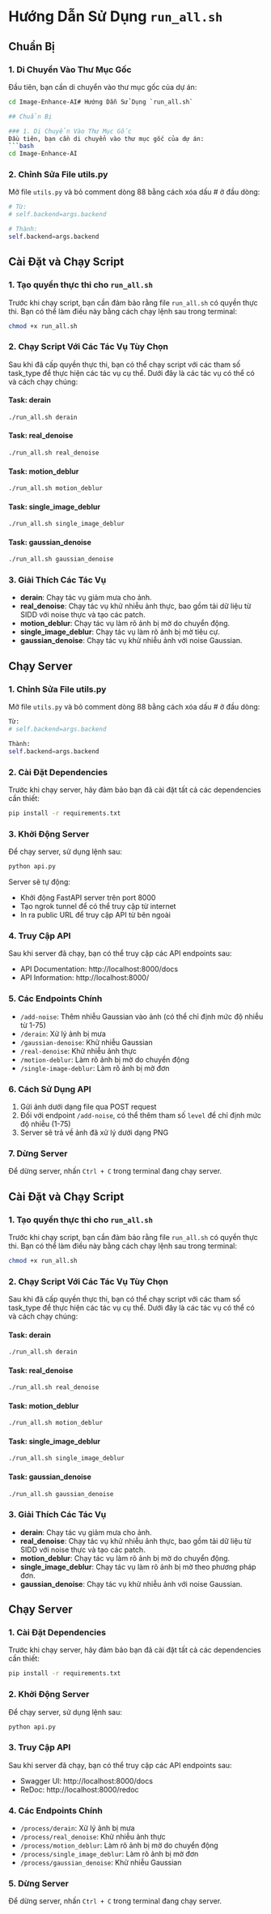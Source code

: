 # Hướng Dẫn Sử Dụng `run_all.sh`

## Chuẩn Bị

### 1. Di Chuyển Vào Thư Mục Gốc
Đầu tiên, bạn cần di chuyển vào thư mục gốc của dự án:
```bash
cd Image-Enhance-AI# Hướng Dẫn Sử Dụng `run_all.sh`

## Chuẩn Bị

### 1. Di Chuyển Vào Thư Mục Gốc
Đầu tiên, bạn cần di chuyển vào thư mục gốc của dự án:
```bash
cd Image-Enhance-AI
```

### 2. Chỉnh Sửa File utils.py
Mở file `utils.py` và bỏ comment dòng 88 bằng cách xóa dấu # ở đầu dòng:
```python
# Từ:
# self.backend=args.backend

# Thành:
self.backend=args.backend
```

## Cài Đặt và Chạy Script

### 1. Tạo quyền thực thi cho `run_all.sh`
Trước khi chạy script, bạn cần đảm bảo rằng file `run_all.sh` có quyền thực thi. Bạn có thể làm điều này bằng cách chạy lệnh sau trong terminal:

```bash
chmod +x run_all.sh
```

### 2. Chạy Script Với Các Tác Vụ Tùy Chọn
Sau khi đã cấp quyền thực thi, bạn có thể chạy script với các tham số task_type để thực hiện các tác vụ cụ thể. Dưới đây là các tác vụ có thể có và cách chạy chúng:

#### Task: derain
```bash
./run_all.sh derain
```

#### Task: real_denoise
```bash
./run_all.sh real_denoise
```

#### Task: motion_deblur
```bash
./run_all.sh motion_deblur
```

#### Task: single_image_deblur
```bash
./run_all.sh single_image_deblur
```

#### Task: gaussian_denoise
```bash
./run_all.sh gaussian_denoise
```

### 3. Giải Thích Các Tác Vụ
- **derain**: Chạy tác vụ giảm mưa cho ảnh.
- **real_denoise**: Chạy tác vụ khử nhiễu ảnh thực, bao gồm tải dữ liệu từ SIDD với noise thực và tạo các patch.
- **motion_deblur**: Chạy tác vụ làm rõ ảnh bị mờ do chuyển động.
- **single_image_deblur**: Chạy tác vụ làm rõ ảnh bị mờ tiêu cự.
- **gaussian_denoise**: Chạy tác vụ khử nhiễu ảnh với noise Gaussian.

## Chạy Server
### 1. Chỉnh Sửa File utils.py
Mở file `utils.py` và bỏ comment dòng 88 bằng cách xóa dấu # ở đầu dòng:
```python
Từ:
# self.backend=args.backend

Thành:
self.backend=args.backend
```

### 2. Cài Đặt Dependencies
Trước khi chạy server, hãy đảm bảo bạn đã cài đặt tất cả các dependencies cần thiết:
```bash
pip install -r requirements.txt
```

### 3. Khởi Động Server
Để chạy server, sử dụng lệnh sau:
```bash
python api.py
```
Server sẽ tự động:
- Khởi động FastAPI server trên port 8000
- Tạo ngrok tunnel để có thể truy cập từ internet
- In ra public URL để truy cập API từ bên ngoài

### 4. Truy Cập API
Sau khi server đã chạy, bạn có thể truy cập các API endpoints sau:
- API Documentation: http://localhost:8000/docs
- API Information: http://localhost:8000/

### 5. Các Endpoints Chính
- `/add-noise`: Thêm nhiễu Gaussian vào ảnh (có thể chỉ định mức độ nhiễu từ 1-75)
- `/derain`: Xử lý ảnh bị mưa
- `/gaussian-denoise`: Khử nhiễu Gaussian
- `/real-denoise`: Khử nhiễu ảnh thực
- `/motion-deblur`: Làm rõ ảnh bị mờ do chuyển động
- `/single-image-deblur`: Làm rõ ảnh bị mờ đơn

### 6. Cách Sử Dụng API
1. Gửi ảnh dưới dạng file qua POST request
2. Đối với endpoint `/add-noise`, có thể thêm tham số `level` để chỉ định mức độ nhiễu (1-75)
3. Server sẽ trả về ảnh đã xử lý dưới dạng PNG

### 7. Dừng Server
Để dừng server, nhấn `Ctrl + C` trong terminal đang chạy server.





## Cài Đặt và Chạy Script

### 1. Tạo quyền thực thi cho `run_all.sh`
Trước khi chạy script, bạn cần đảm bảo rằng file `run_all.sh` có quyền thực thi. Bạn có thể làm điều này bằng cách chạy lệnh sau trong terminal:

```bash
chmod +x run_all.sh
```

### 2. Chạy Script Với Các Tác Vụ Tùy Chọn
Sau khi đã cấp quyền thực thi, bạn có thể chạy script với các tham số task_type để thực hiện các tác vụ cụ thể. Dưới đây là các tác vụ có thể có và cách chạy chúng:

#### Task: derain
```bash
./run_all.sh derain
```

#### Task: real_denoise
```bash
./run_all.sh real_denoise
```

#### Task: motion_deblur
```bash
./run_all.sh motion_deblur
```

#### Task: single_image_deblur
```bash
./run_all.sh single_image_deblur
```

#### Task: gaussian_denoise
```bash
./run_all.sh gaussian_denoise
```

### 3. Giải Thích Các Tác Vụ
- **derain**: Chạy tác vụ giảm mưa cho ảnh.
- **real_denoise**: Chạy tác vụ khử nhiễu ảnh thực, bao gồm tải dữ liệu từ SIDD với noise thực và tạo các patch.
- **motion_deblur**: Chạy tác vụ làm rõ ảnh bị mờ do chuyển động.
- **single_image_deblur**: Chạy tác vụ làm rõ ảnh bị mờ theo phương pháp đơn.
- **gaussian_denoise**: Chạy tác vụ khử nhiễu ảnh với noise Gaussian.

## Chạy Server

### 1. Cài Đặt Dependencies
Trước khi chạy server, hãy đảm bảo bạn đã cài đặt tất cả các dependencies cần thiết:
```bash
pip install -r requirements.txt
```

### 2. Khởi Động Server
Để chạy server, sử dụng lệnh sau:
```bash
python api.py
```

### 3. Truy Cập API
Sau khi server đã chạy, bạn có thể truy cập các API endpoints sau:
- Swagger UI: http://localhost:8000/docs
- ReDoc: http://localhost:8000/redoc

### 4. Các Endpoints Chính
- `/process/derain`: Xử lý ảnh bị mưa
- `/process/real_denoise`: Khử nhiễu ảnh thực
- `/process/motion_deblur`: Làm rõ ảnh bị mờ do chuyển động
- `/process/single_image_deblur`: Làm rõ ảnh bị mờ đơn
- `/process/gaussian_denoise`: Khử nhiễu Gaussian

### 5. Dừng Server
Để dừng server, nhấn `Ctrl + C` trong terminal đang chạy server.
